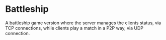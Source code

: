 # Battleship
A battleship game version where the server manages the clients status, via TCP connections, while clients play a match in a P2P way, via UDP connection.
